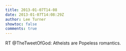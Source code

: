 ```yaml
---
title: 2013-01-07T14-08
date: 2013-01-07T14:08:29Z
author: Lee Turner
showtoc: false
comments: true
---
```


RT @TheTweetOfGod: Atheists are Popeless romantics.

